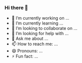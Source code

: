 ### Hi there 👋

<!--
**spartalisdigital/spartalisdigital** is a ✨ _special_ ✨ repository because its `README.md` (this file) appears on your GitHub profile.

Here are some ideas to get you started: 

-->

- 🔭 I’m currently working on ...
- 🌱 I’m currently learning ...
- 👯 I’m looking to collaborate on ...
- 🤔 I’m looking for help with ...
- 💬 Ask me about ...
- 📫 How to reach me: ...
- 😄 Pronouns: ...
- ⚡ Fun fact: ...


